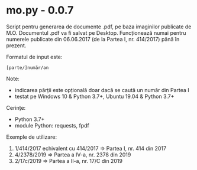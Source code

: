 # mo.py - 0.0.7
  
Script pentru generarea de documente .pdf, pe baza imaginilor publicate de M.O.
Documentul .pdf va fi salvat pe Desktop.
Funcționează numai pentru numerele publicate din 06.06.2017 (de la Partea I, nr. 414/2017)
până în prezent.
   
Formatul de input este:

	[parte/]număr/an
   
Note:
* indicarea părții este opțională doar dacă se caută un număr din Partea I
* testat pe Windows 10 & Python 3.7+, Ubuntu 19.04 & Python 3.7+

Cerințe:
* Python 3.7+
* module Python: requests, fpdf
  
Exemple de utilizare:
1. 1/414/2017 echivalent cu 414/2017 => Partea I, nr. 414 din 2017
2. 4/2378/2019 => Partea a IV-a, nr. 2378 din 2019
3. 2/17c/2019 => Partea a II-a, nr. 17/C din 2019
